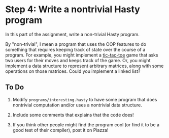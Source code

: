 # Step 4: Write a nontrivial Hasty program

In this part of the assignment, write a non-trivial Hasty program.

By "non-trivial", I mean a program that uses the OOP features to do something
that requires keeping track of state over the course of a program. For example,
you might implement a [tic-tac-toe](https://en.wikipedia.org/wiki/Tic-tac-toe)
game that asks two users for their moves and keeps track of the game. Or, you
might implement a data structure to represent arbitrary matrices, along with
some operations on those matrices. Could you implement a linked list?

## To Do

1. Modify `programs/interesting.hasty` to have some program that does nontrivial
   computation and/or uses a nontrivial data structure.

2. Include some comments that explains that the code does!

3. If you think other people might find the program cool (or find it to be a
   good test of their compiler), post it on Piazza!
